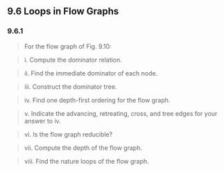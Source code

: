 ## 9.6 Loops in Flow Graphs

### 9.6.1

> For the flow graph of Fig. 9.10:

> i. Compute the dominator relation.

> ii. Find the immediate dominator of each node.

> iii. Construct the dominator tree.

> iv. Find one depth-first ordering for the flow graph.

> v. Indicate the advancing, retreating, cross, and tree edges for your answer to iv.

> vi. Is the flow graph reducible?

> vii. Compute the depth of the flow graph.

> viii. Find the nature loops of the flow graph.
